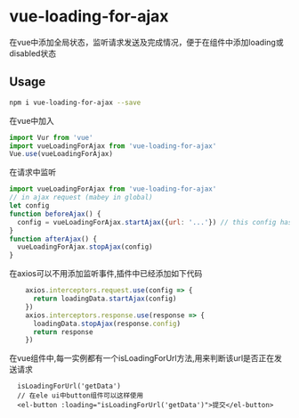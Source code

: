 # vue-loading-for-ajax
在vue中添加全局状态，监听请求发送及完成情况，便于在组件中添加loading或disabled状态

## Usage

```bash
npm i vue-loading-for-ajax --save
```
在vue中加入
```javascript
import Vur from 'vue'
import vueLoadingForAjax from 'vue-loading-for-ajax'
Vue.use(vueLoadingForAjax)
```
在请求中监听
```javascript
import vueLoadingForAjax from 'vue-loading-for-ajax'
// in ajax request (mabey in global)
let config
function beforeAjax() {
  config = vueLoadingForAjax.startAjax({url: '...'}) // this config has a id , it will use when stop 
}
function afterAjax() {
  vueLoadingForAjax.stopAjax(config)
}
```
在axios可以不用添加监听事件,插件中已经添加如下代码
```javascript
    axios.interceptors.request.use(config => {
      return loadingData.startAjax(config)
    })
    axios.interceptors.response.use(response => {
      loadingData.stopAjax(response.config)
      return response
    })
```
在vue组件中,每一实例都有一个isLoadingForUrl方法,用来判断该url是否正在发送请求
```vue
  isLoadingForUrl('getData') 
  // 在ele ui中button组件可以这样使用
  <el-button :loading="isLoadingForUrl('getData')">提交</el-button>
```


